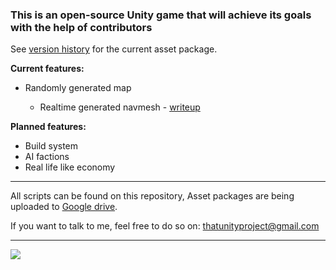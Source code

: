 ### This is an open-source Unity game that will achieve its goals with the help of contributors

See [version history](https://github.com/lukarolak/That-Unity-project/wiki/Version-history) for the current asset package.

**Current features:**
* Randomly generated map

  * Realtime generated navmesh - [writeup](https://medium.com/@DeveloperLuka/unity-runtime-navmesh-generation-adf32255c71c)

**Planned features:**
* Build system
* AI factions
* Real life like economy

***
All scripts can be found on this repository, Asset packages are being uploaded to [Google drive](https://drive.google.com/drive/folders/1TdKbqoXSJM_Ob3aApAwYdPo8NrYAttHR?usp=sharing).

If you want to talk to me, feel free to do so on: thatunityproject@gmail.com
***
[![](https://s8.postimg.cc/xi6ak61r9/ezgif.com-video-to-gif.gif)](https://postimg.cc/image/pco8m0di9/)

